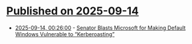 # [Published on 2025-09-14](index.md)

* [2025-09-14, 00:26:00](https://soylentnews.org/article.pl?sid=25/09/13/135241&from=rss) - [Senator Blasts Microsoft for Making Default Windows Vulnerable to “Kerberoasting”](https://soylentnews.org/article.pl?sid=25/09/13/135241&from=rss)
